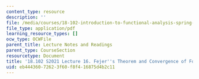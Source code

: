```yaml
---
content_type: resource
description: ''
file: /media/courses/18-102-introduction-to-functional-analysis-spring-2021/eb44436072623f60f8f416875d4b2c11_MIT18_102s21_lec16.pdf
file_type: application/pdf
learning_resource_types: []
ocw_type: OCWFile
parent_title: Lecture Notes and Readings
parent_type: CourseSection
resourcetype: Document
title: '18.102 S2021 Lecture 16. Fejer''s Theorem and Convergence of Fourier Series '
uid: eb444360-7262-3f60-f8f4-16875d4b2c11
---
```


